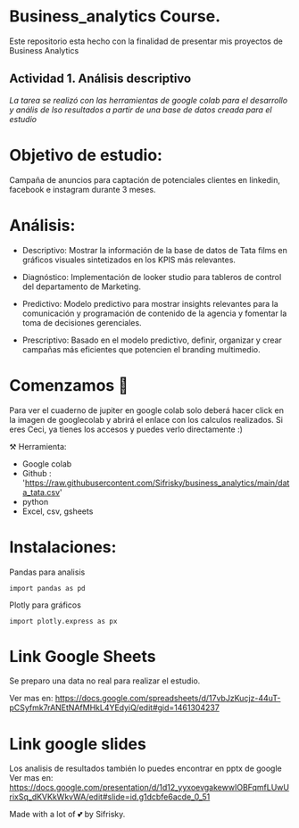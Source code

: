 # Business_analytics Course. 
Este repositorio esta hecho con la finalidad de presentar mis proyectos de Business Analytics

## Actividad 1. Análisis descriptivo

_La tarea se realizó con las herramientas de google colab para el desarrollo y anális de lso resultados a partir de una base de datos creada para el estudio_

# Objetivo de estudio: 

Campaña de anuncios para captación de potenciales clientes en linkedin, facebook e instagram durante 3 meses.


# Análisis:

- Descriptivo: Mostrar la información de la base de datos de Tata films en gráficos visuales sintetizados en los KPIS más relevantes.

- Diagnóstico: Implementación de looker studio  para tableros de control del departamento de Marketing.

- Predictivo: Modelo predictivo para mostrar insights relevantes para la comunicación y programación de contenido de la agencia y fomentar la toma de decisiones gerenciales.

- Prescriptivo: Basado en el modelo predictivo, definir, organizar y crear campañas más eficientes que potencien el branding multimedio.


# Comenzamos 🚀

Para ver el cuaderno de jupiter en google colab solo deberá hacer click en la imagen de googlecolab y abrirá el enlace con los calculos realizados.
Si eres Ceci, ya tienes los accesos y puedes verlo directamente :)

⚒️ Herramienta: 

- Google colab
- Github : 'https://raw.githubusercontent.com/Sifrisky/business_analytics/main/data_tata.csv'
- python
- Excel, csv, gsheets

# Instalaciones:

Pandas para analisis 
```
import pandas as pd
```

Plotly para gráficos
```
import plotly.express as px
```

# Link Google Sheets
Se preparo una data no real para realizar el estudio.

Ver mas en: https://docs.google.com/spreadsheets/d/17vbJzKucjz-44uT-pCSyfmk7rANEtNAfMHkL4YEdyiQ/edit#gid=1461304237


# Link google slides
Los analisis de resultados también lo puedes encontrar en pptx de google
Ver mas en: https://docs.google.com/presentation/d/1d12_yyxoevgakewwIOBFqmfLUwUrixSq_dKVKkWkvWA/edit#slide=id.g1dcbfe6acde_0_51


Made with a lot of 💕 by Sifrisky.
